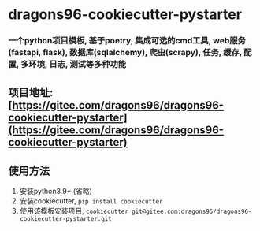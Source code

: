 # dragons96-cookiecutter-pystarter 
### 一个python项目模板, 基于poetry, 集成可选的cmd工具, web服务(fastapi, flask), 数据库(sqlalchemy), 爬虫(scrapy), 任务, 缓存, 配置, 多环境, 日志, 测试等多种功能

## 项目地址: [https://gitee.com/dragons96/dragons96-cookiecutter-pystarter](https://gitee.com/dragons96/dragons96-cookiecutter-pystarter)

## 使用方法
1. 安装python3.9+ (省略)
2. 安装cookiecutter, `pip install cookiecutter`
3. 使用该模板安装项目, `cookiecutter git@gitee.com:dragons96/dragons96-cookiecutter-pystarter.git`
